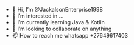 - 👋 Hi, I’m @JackalsonEnterprise1998
- 👀 I’m interested in ...
- 🌱 I’m currently learning Java & Kotlin
- 💞️ I’m looking to collaborate on anything 
- 📫 How to reach me whatsapp +27649617403

<!---
JackalsonEnterprise1998/JackalsonEnterprise1998 is a ✨ special ✨ repository because its `README.md` (this file) appears on your GitHub profile.
You can click the Preview link to take a look at your changes.
--->

